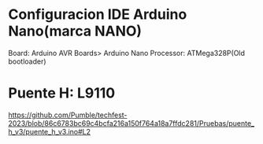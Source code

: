 # Configuracion IDE Arduino Nano(marca NANO)
Board: Arduino AVR 
Boards> Arduino Nano 
Processor: ATMega328P(Old bootloader)

# Puente H: L9110
https://github.com/Pumble/techfest-2023/blob/86c6783bc69c4bcfa216a150f764a18a7ffdc281/Pruebas/puente_h_v3/puente_h_v3.ino#L2